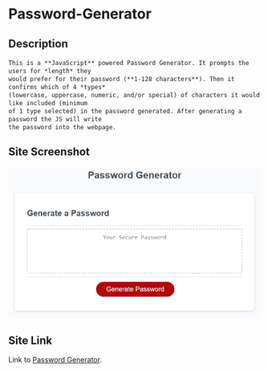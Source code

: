# Password-Generator

## Description
    This is a **JavaScript** powered Password Generator. It prompts the users for *length* they  
    would prefer for their password (**1-128 characters**). Then it confirms which of 4 *types*  
    (lowercase, uppercase, numeric, and/or special) of characters it would like included (minimum  
    of 1 type selected) in the password generated. After generating a password the JS will write  
    the password into the webpage.

## Site Screenshot
   ![Password Generator Screenshot](Assets/03-javascript-homework-demo.png)

## Site Link
   Link to [Password Generator](https://takolad.github.io/Password-Generator/).
